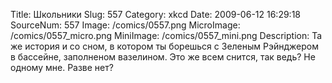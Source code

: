 Title: Школьники 
Slug: 557 
Category: xkcd 
Date: 2009-06-12 16:29:18 
SourceNum: 557 
Image: /comics/0557.png 
MicroImage: /comics/0557_micro.png 
MiniImage: /comics/0557_mini.png 
Description: Та же история и со сном, в котором ты борешься с Зеленым Рэйнджером в бассейне, заполненом вазелином. Это же всем снится, так ведь? Не одному мне. Разве нет? 

